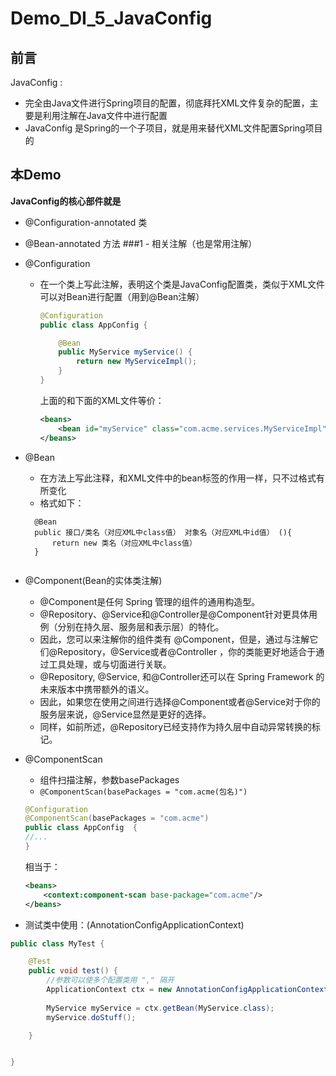 # Demo_DI_5_JavaConfig
## 前言

JavaConfig : 

- 完全由Java文件进行Spring项目的配置，彻底拜托XML文件复杂的配置，主要是利用注解在Java文件中进行配置
- JavaConfig 是Spring的一个子项目，就是用来替代XML文件配置Spring项目的

## 本Demo
**JavaConfig的核心部件就是**
- @Configuration-annotated 类
- @Bean-annotated 方法
###1 - 相关注解（也是常用注解）
- @Configuration
  - 在一个类上写此注解，表明这个类是JavaConfig配置类，类似于XML文件可以对Bean进行配置（用到@Bean注解）
    ```java
    @Configuration
    public class AppConfig {
    
        @Bean
        public MyService myService() {
            return new MyServiceImpl();
        }
    }
    ```

    上面的和下面的XML文件等价：
    ```xml
    <beans>
        <bean id="myService" class="com.acme.services.MyServiceImpl"/>
    </beans>
    ```
- @Bean
  - 在方法上写此注释，和XML文件中的bean标签的作用一样，只不过格式有所变化
  - 格式如下：
  ```  
    @Bean
    public 接口/类名（对应XML中class值） 对象名（对应XML中id值） (){
        return new 类名（对应XML中class值）
    }
    
  ```
- @Component(Bean的实体类注解)
  - @Component是任何 Spring 管理的组件的通用构造型。
  - @Repository、@Service和@Controller是@Component针对更具体用例（分别在持久层、服务层和表示层）的特化。
  - 因此，您可以来注解你的组件类有 @Component，但是，通过与注解它们@Repository，@Service或者@Controller ，你的类能更好地适合于通过工具处理，或与切面进行关联。
  - @Repository, @Service, 和@Controller还可以在 Spring Framework 的未来版本中携带额外的语义。
  - 因此，如果您在使用之间进行选择@Component或者@Service对于你的服务层来说，@Service显然是更好的选择。
  - 同样，如前所述，@Repository已经支持作为持久层中自动异常转换的标记。
- @ComponentScan
    - 组件扫描注解，参数basePackages
    - `@ComponentScan(basePackages = "com.acme(包名)")`
    ```java
    @Configuration
    @ComponentScan(basePackages = "com.acme")
    public class AppConfig  {
    //...
    }
    ```
    相当于：
    ```xml
    <beans>
        <context:component-scan base-package="com.acme"/>
    </beans>
    ```
    

- 测试类中使用：(AnnotationConfigApplicationContext)
```java
public class MyTest {

    @Test
    public void test() {
        //参数可以使多个配置类用 "," 隔开
        ApplicationContext ctx = new AnnotationConfigApplicationContext(AppConfig.class);
        
        MyService myService = ctx.getBean(MyService.class);
        myService.doStuff();

    }


}
```
